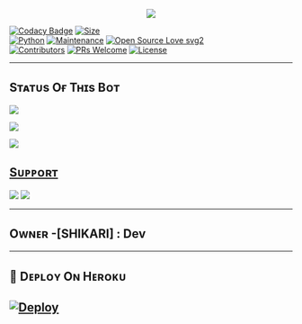 <p align="center">
  <img src="https://telegra.ph/file/5961768eeecd2b1fe333c.jpg">
</p>


[![Codacy Badge](https://api.codacy.com/project/badge/Grade/f7c51539e67b483bb8d7749acca51d3a)](Popay-ckl/TBH-BOTFATHER-SPAM?utm_source=github.com&utm_medium=referral&utm_content=Popay-ckl/TBH-BOTFATHER-SPAM&utm_campaign=Badge_Grade_Settings)
[![Size](https://img.shields.io/github/repo-size/dangerousjatt/SpamBot-2.0?style=flat-square&color=green)](https://github.com/Popay-ckl/TBH-BOTFATHER-SPAM/)   
[![Python](https://img.shields.io/badge/Python-v3.9-blue)](https://www.python.org/)
[![Maintenance](https://img.shields.io/badge/Maintained%3F-yes-green.svg)](https://github.com/Popay-ckl/TBH-BOTFATHER-SPAM/graphs/commit-activity)
[![Open Source Love svg2](https://badges.frapsoft.com/os/v2/open-source.svg?v=103)](https://github.com/Popay-ckl/TBH-BOTFATHER-SPAM)   
[![Contributors](https://img.shields.io/github/contributors/dangerousjatt/SpamBot-2.0?style=flat-square&color=green)](https://github.com/Popay-ckl/TBH-BOTFATHER-SPAM/graphs/contributors)
[![PRs Welcome](https://img.shields.io/badge/PRs-welcome-brightgreen.svg?style=flat-square)](https://makeapullrequest.com)
[![License](https://img.shields.io/badge/License-AGPL-blue)](https://github.com/Popay-ckl/TBH-BOTFATHER-SPAM/blob/main/LICENSE)

----

## Sᴛᴀᴛᴜs Oғ Tʜɪs Bᴏᴛ
<p align="left"><a href="https://github.com/Popay-ckl/TBH-BOTFATHER-SPAM/network/members"><img src="https://img.shields.io/github/forks/popay-ckl/TBH-BOTFATHER-SPAM?label=Forks&logoColor=Black&style=social"></a><p align="left"><a href="https://github.com/Popay-ckl/TBH-BOTFATHER-SPAM/stargazers"><img src="https://img.shields.io/github/stars/Popay-ckl/TBH-BOTFATHER-SPAM?logoColor=Blue&style=social"></a><p align="left"><a href="https://github.com/Popay-ckl/TBH-BOTFATHER-SPAM"></a><p align="left"><a href="https://github.com/Popay-ckl/TBH-BOTFATHER-SPAM?"><img src="https://img.shields.io/github/last-commit/Popay-ckl/TBH-BOTFATHER-SPAM?style=plastic"></

-------------------------------------------------

## Sᴜᴘᴘᴏʀᴛ 
                          
<a href="https://t.me/ITS_HELLL_BOYYY"><img src="https://img.shields.io/badge/Join-SUPPORT%20GROUP-red.svg?logo=Telegram"></a>
<a href="https://t.me/TBH_N3TWORK"><img src="https://img.shields.io/badge/Join-SUPPORT%20CHANNEL-red.svg?logo=Telegram"></a>

-------------------------------------------------
## Oᴡɴᴇʀ -[SHIKARI] : Dev
-------------------------------------------------

## 🚀 Dᴇᴘʟᴏʏ Oɴ Hᴇʀᴏᴋᴜ
[![Deploy](https://www.herokucdn.com/deploy/button.svg)](https://heroku.com/deploy?template=https://github.com/ShikariBaaZ/TBH-BOTFATHER-SPAM.git)
------------------------------------------------

